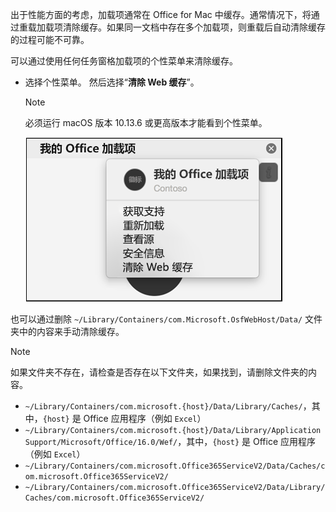 出于性能方面的考虑，加载项通常在 Office for Mac 中缓存。通常情况下，将通过重载加载项清除缓存。如果同一文档中存在多个加载项，则重载后自动清除缓存的过程可能不可靠。

可以通过使用任何任务窗格加载项的个性菜单来清除缓存。
- 选择个性菜单。 然后选择“**清除 Web 缓存**”。
    > [!NOTE]
    > 必须运行 macOS 版本 10.13.6 或更高版本才能看到个性菜单。

    ![个性菜单上“清除 Web 缓存”选项的屏幕截图](../images/mac-clear-cache-menu.png)

也可以通过删除 `~/Library/Containers/com.Microsoft.OsfWebHost/Data/` 文件夹中的内容来手动清除缓存。

> [!NOTE]
> 如果文件夹不存在，请检查是否存在以下文件夹，如果找到，请删除文件夹的内容。
>    - `~/Library/Containers/com.microsoft.{host}/Data/Library/Caches/`，其中，`{host}` 是 Office 应用程序（例如 `Excel`）
>    - `~/Library/Containers/com.microsoft.{host}/Data/Library/Application Support/Microsoft/Office/16.0/Wef/`，其中，`{host}` 是 Office 应用程序（例如 `Excel`）
>    - `~/Library/Containers/com.microsoft.Office365ServiceV2/Data/Caches/com.microsoft.Office365ServiceV2/`
>    - `~/Library/Containers/com.microsoft.Office365ServiceV2/Data/Library/Caches/com.microsoft.Office365ServiceV2/`
